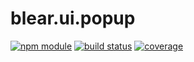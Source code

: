 # blear.ui.popup

[![npm module][npm-img]][npm-url]
[![build status][travis-img]][travis-url]
[![coverage][coveralls-img]][coveralls-url]

[travis-img]: https://img.shields.io/travis/blearjs/blear.ui.popup/master.svg?maxAge=2592000&style=flat-square
[travis-url]: https://travis-ci.org/blearjs/blear.ui.popup

[npm-img]: https://img.shields.io/npm/v/blear.ui.popup.svg?maxAge=2592000&style=flat-square
[npm-url]: https://www.npmjs.com/package/blear.ui.popup

[coveralls-img]: https://img.shields.io/coveralls/blearjs/blear.ui.popup/master.svg?maxAge=2592000&style=flat-square
[coveralls-url]: https://coveralls.io/github/blearjs/blear.ui.popup?branch=master

